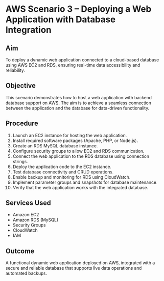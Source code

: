 # AWS Scenario 3 – Deploying a Web Application with Database Integration

## Aim
To deploy a dynamic web application connected to a cloud-based database using AWS EC2 and RDS, ensuring real-time data accessibility and reliability.

## Objective
This scenario demonstrates how to host a web application with backend database support on AWS. The aim is to achieve a seamless connection between the application and the database for data-driven functionality.

## Procedure
1. Launch an EC2 instance for hosting the web application.
2. Install required software packages (Apache, PHP, or Node.js).
3. Create an RDS MySQL database instance.
4. Configure security groups to allow EC2 and RDS communication.
5. Connect the web application to the RDS database using connection strings.
6. Deploy the application code to the EC2 instance.
7. Test database connectivity and CRUD operations.
8. Enable backup and monitoring for RDS using CloudWatch.
9. Implement parameter groups and snapshots for database maintenance.
10. Verify that the web application works with the integrated database.

## Services Used
- Amazon EC2
- Amazon RDS (MySQL)
- Security Groups
- CloudWatch
- IAM

## Outcome
A functional dynamic web application deployed on AWS, integrated with a secure and reliable database that supports live data operations and automated backups.

